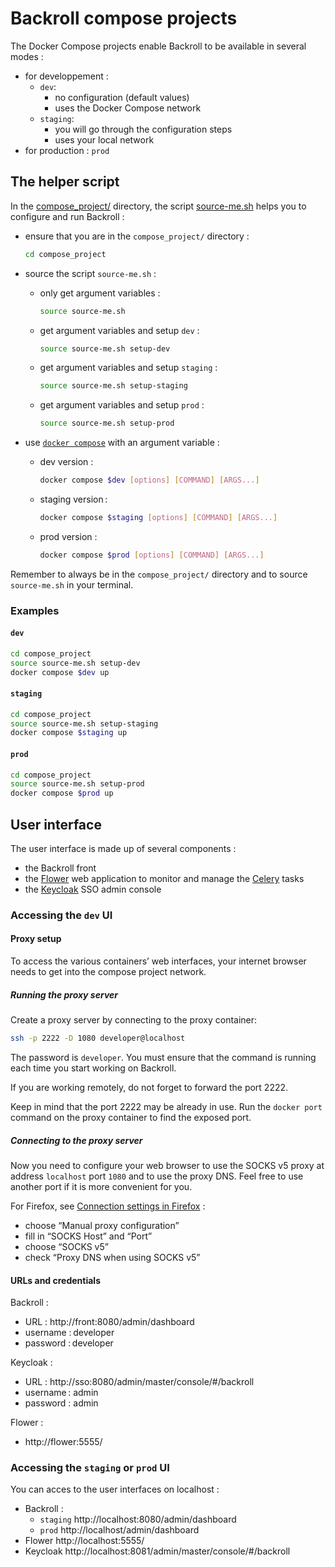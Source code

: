 # Backroll compose projects

The Docker Compose projects enable Backroll to be available in several modes :

- for developpement :
  - `dev`:
    - no configuration (default values)
    - uses the Docker Compose network
  - `staging`:
    - you will go through the configuration steps
    - uses your local network
- for production : `prod`

## The helper script

In the [compose_project/](.) directory, the script [source-me.sh](./source-me.sh) helps you to configure and run Backroll :

- ensure that you are in the `compose_project/` directory :

  ```bash
  cd compose_project
  ```

- source the script `source-me.sh` :
  - only get argument variables :
    ```bash
    source source-me.sh
    ```
  - get argument variables and setup `dev` :
    ```bash
    source source-me.sh setup-dev
    ```
  - get argument variables and setup `staging` :
    ```bash
    source source-me.sh setup-staging
    ```
  - get argument variables and setup `prod` :
    ```bash
    source source-me.sh setup-prod
    ```
- use [`docker compose`](https://docs.docker.com/reference/cli/docker/compose/) with an argument variable :
  - dev version :
    ```bash
    docker compose $dev [options] [COMMAND] [ARGS...]
    ```
  - staging version :
    ```bash
    docker compose $staging [options] [COMMAND] [ARGS...]
    ```
  - prod version :
    ```bash
    docker compose $prod [options] [COMMAND] [ARGS...]
    ```

Remember to always be in the `compose_project/` directory and to source `source-me.sh` in your terminal.

### Examples

#### `dev`

```bash
cd compose_project
source source-me.sh setup-dev
docker compose $dev up
```

#### `staging`

```bash
cd compose_project
source source-me.sh setup-staging
docker compose $staging up
```

#### `prod`

```bash
cd compose_project
source source-me.sh setup-prod
docker compose $prod up
```

## User interface

The user interface is made up of several components :

- the Backroll front
- the [Flower](https://flower.readthedocs.io/en/latest/) web application to monitor and manage the [Celery](https://docs.celeryq.dev/en/stable/) tasks
- the [Keycloak](https://www.keycloak.org/) SSO admin console

### Accessing the `dev` UI

#### Proxy setup

To access the various containers’ web interfaces, your internet browser needs to get into the compose project network.

##### Running the proxy server

Create a proxy server by connecting to the proxy container:

```bash
ssh -p 2222 -D 1080 developer@localhost
```

The password is `developer`. You must ensure that the command is running each time you start working on Backroll.

If you are working remotely, do not forget to forward the port 2222.

Keep in mind that the port 2222 may be already in use. Run the `docker port` command on the proxy container to find the exposed port.

##### Connecting to the proxy server

Now you need to configure your web browser to use the SOCKS v5 proxy at address `localhost` port `1080` and to use the proxy DNS. Feel free to use another port if it is more convenient for you.

For Firefox, see [Connection settings in Firefox](https://support.mozilla.org/en-US/kb/connection-settings-firefox) :

- choose “Manual proxy configuration”
- fill in “SOCKS Host” and “Port”
- choose “SOCKS v5”
- check “Proxy DNS when using SOCKS v5”

#### URLs and credentials

Backroll :

- URL : http://front:8080/admin/dashboard
- username : developer
- password : developer

Keycloak :

- URL : http://sso:8080/admin/master/console/#/backroll
- username : admin
- password : admin

Flower :

- http://flower:5555/

### Accessing the `staging` or `prod` UI

You can acces to the user interfaces on localhost :

- Backroll :
  - `staging` http://localhost:8080/admin/dashboard
  - `prod` http://localhost/admin/dashboard
- Flower http://localhost:5555/
- Keycloak http://localhost:8081/admin/master/console/#/backroll
